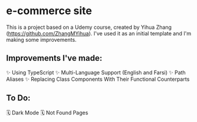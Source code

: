 # e-commerce site

This is a project based on a Udemy course, created by Yihua Zhang (https://github.com/ZhangMYihua). I've used it as an initial template and I'm making some improvements.

## Improvements I've made:

✨ Using TypeScript
✨ Multi-Language Support (English and Farsi)
✨ Path Aliases
✨ Replacing Class Components With Their Functional Counterparts

## To Do:

🗓 Dark Mode
🗓 Not Found Pages
